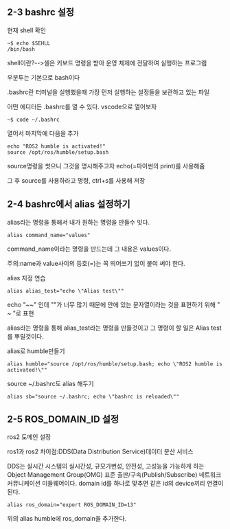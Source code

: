 ## 2-3 bashrc 설정
현재 shell 확인

    ~$ echo $SEHLL
    /bin/bash
shell이란?-->셸은 키보드 명령을 받아 운영 체제에 전달하여 실행하는 프로그램

우분투는 기본으로 bash이다

.bashrc란 터미널을 실행했을때 가장 먼저 실행하는 설정들을 보관하고 있는 파일

어떤 에디터든 .bashrc를 열 수 있다. vscode으로 열어보자

    ~$ code ~/.bashrc
열어서 마지막에 다음을 추가

    echo "ROS2 humble is activated!"
    source /opt/ros/humble/setup.bash
source명령을 썻으니 그것을 명시해주고자 echo(=파이썬의 print)를 사용해줌

그 후 source를 사용하라고 명령, ctrl+s를 사용해 저장
## 2-4 bashrc에서 alias 설정하기
alias라는 명령을 통해서 내가 원하는 명령을 만들수 잇다.

    alias command_name="values"
command_name이라는 명령을 만드는데 그 내용은 values이다. 

주의:name과 value사이의 등호(=)는 꼭 띄어쓰기 없이 붙여 써야 한다.

alias 지정 연습

    alias alias_test="echo \"Alias test\""
echo "~~" 인데 ""가 너무 많기 때문에 안에 있는 문자열이라는 것을 표현하기 위해 \" ~ \"로 표현

alias라는 명령을 통해 alias_test라는 명령을 만들것이고 그 명령이 할 일은 Alias test를 뿌릴것이다.

alias로 humble만들기

    alias humble="source /opt/ros/humble/setup.bash; echo \"ROS2 humble is activated!\""
source ~/.bashrc도 alias 해두기

    alias sb="source ~/.bashrc; echo \"bashrc is reloaded\""
## 2-5 ROS_DOMAIN_ID 설정
ros2 도메인 설정

ros1과 ros2 차이점:DDS(Data Distribution Service)데이터 분산 서비스

DDS는 실시간 시스템의 실시간성, 규모가변성, 안전성, 고성능을 가능하게 하는 Object Management Group(OMG) 표준 출판/구속(Publish/Subscribe) 네트워크 커뮤니케이션 미들웨어이다.
domain id를 하나로 맞추면 같은 id의 device끼리 연결이된다.

    alias ros_domain="export ROS_DOMAIN_ID=13"
위의 alias humble에 ros_domain을 추가한다.
